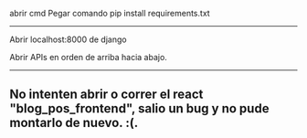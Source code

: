 
abrir cmd
Pegar comando 
pip install requirements.txt

--------------------------------------------------

Abrir localhost:8000 de django

Abrir APIs en orden de arriba hacia abajo.


--------------------------------------------------

No intenten abrir o correr el react "blog_pos_frontend", salio un bug y no pude montarlo de nuevo. :(.
---

